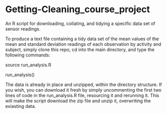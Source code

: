 # Getting-Cleaning_course_project
An R script for downloading, collating, and tidying a specific data set of sensor readings.

To produce a text file containing a tidy data set of the mean values of the mean 
and standard deviation readings of each observation by activity and subject, simply 
clone this repo, cd into the main directory, and type the following commands:

source run_analysis.R

run_analysis()

The data is already in place and unzipped, within the directory structure. If you 
wish, you can download it fresh by simply uncommenting the first two lines of code 
in the run_analysis.R file, resourcing it and rerunning it. This will make the 
script download the zip file and unzip it, overwriting the exiasting data.
